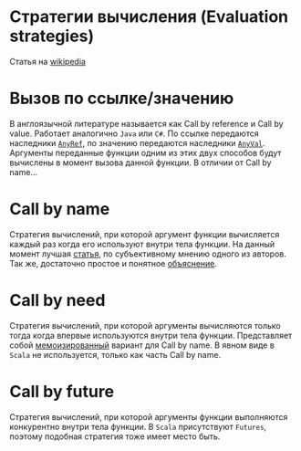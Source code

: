 Стратегии вычисления (Evaluation strategies)
============================================
Статья на [wikipedia][0]


Вызов по ссылке/значению
========================
В англоязычной литературе называется как Call by reference и Call by
value. Работает аналогично `Java` или `C#`. По ссылке передаются
наследники [`AnyRef`][1], по значению передаются наследники
[`AnyVal`][2]. Аргументы переданные функции одним из этих двух способов
будут вычислены в момент вызова данной функции. В отличии от Call by
name...


Call by name
============
Стратегия вычислений, при которой аргумент функции вычисляется каждый
раз когда его используют внутри тела функции. На данный момент лучшая
[статья][3], по субъективному мнению одного из авторов.
Так же, достаточно простое и понятное [объяснение][4].


Call by need
============
Стратегия вычислений, при которой аргументы вычисляются только тогда
когда впервые используются внутри тела функции. Представляет собой
[мемоизированный][memoization] вариант для Call by name. В явном виде в
`Scala` не используется, только как часть Call by name.


Call by future
==============
Стратегия вычислений, при которой аргументы функции выполняются
конкурентно внутри тела функции. В `Scala` присутствуют `Futures`,
поэтому подобная стратегия тоже имеет место быть.

[0]: https://en.wikipedia.org/wiki/Evaluation_strategy
[1]: http://www.scala-lang.org/api/current/scala/AnyRef.html
[2]: http://www.scala-lang.org/api/current/scala/AnyVal.html
[3]: https://tpolecat.github.io/2014/06/26/call-by-name.html
[4]: http://locrianmode.blogspot.ru/2011/07/scala-by-name-parameter.html

[memoization]: https://en.wikipedia.org/wiki/Memoization

